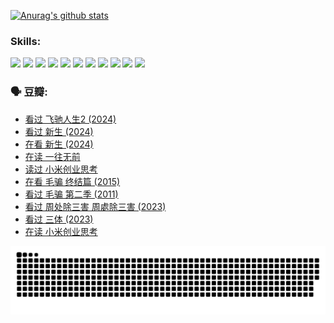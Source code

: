 
[![Anurag's github stats](https://github-readme-stats.vercel.app/api?username=w940853815)](https://github.com/anuraghazra/github-readme-stats)

### Skills:

<code><img height="32" src="https://cdn.jsdelivr.net/npm/simple-icons@v5/icons/python.svg"></code>
<code><img height="32" src="https://cdn.jsdelivr.net/npm/simple-icons@v5/icons/javascript.svg"></code>
<code><img height="32" src="https://cdn.jsdelivr.net/npm/simple-icons@v5/icons/django.svg"></code>
<code><img height="32" src="https://cdn.jsdelivr.net/npm/simple-icons@v5/icons/flask.svg"></code>
<code><img height="32" src="https://cdn.jsdelivr.net/npm/simple-icons@v5/icons/vuetify.svg"></code>
<code><img height="32" src="https://cdn.jsdelivr.net/npm/simple-icons@v5/icons/git.svg"></code>
<code><img height="32" src="https://cdn.jsdelivr.net/npm/simple-icons@v5/icons/docker.svg"></code>
<code><img height="32" src="https://cdn.jsdelivr.net/npm/simple-icons@v5/icons/postgresql.svg"></code>
<code><img height="32" src="https://cdn.jsdelivr.net/npm/simple-icons@v5/icons/elasticsearch.svg"></code>
<code><img height="32" src="https://cdn.jsdelivr.net/npm/simple-icons@v5/icons/macos.svg"></code>
<code><img height="32" src="https://cdn.jsdelivr.net/npm/simple-icons@v5/icons/linux.svg"></code>

### 🗣 豆瓣:

<!-- DOUBAN-ACTIVITIES:START -->
- [看过 飞驰人生2‎ (2024)](https://www.douban.com/people/136069238/status/4616048805/?_i=16517635)
- [看过 新生‎ (2024)](https://www.douban.com/people/136069238/status/4612373431/?_i=16517635)
- [在看 新生‎ (2024)](https://www.douban.com/people/136069238/status/4607441062/?_i=16517635)
- [在读 一往无前](https://www.douban.com/people/136069238/status/4590507310/?_i=16517635)
- [读过 小米创业思考](https://www.douban.com/people/136069238/status/4590506983/?_i=16517635)
- [在看 毛骗 终结篇‎ (2015)](https://www.douban.com/people/136069238/status/4581971924/?_i=16517635)
- [看过 毛骗 第二季‎ (2011)](https://www.douban.com/people/136069238/status/4581971810/?_i=16517635)
- [看过 周处除三害 周處除三害‎ (2023)](https://www.douban.com/people/136069238/status/4575646701/?_i=16517635)
- [看过 三体‎ (2023)](https://www.douban.com/people/136069238/status/4574263039/?_i=16517635)
- [在读 小米创业思考](https://www.douban.com/people/136069238/status/4572047905/?_i=16517635)
<!-- DOUBAN-ACTIVITIES:END -->


![Snake animation](https://raw.githubusercontent.com/w940853815/w940853815/output/github-contribution-grid-snake.svg)

<!--
**w940853815/w940853815** is a ✨ _special_ ✨ repository because its `README.md` (this file) appears on your GitHub profile.

Here are some ideas to get you started:

- 🔭 I’m currently working on ...
- 🌱 I’m currently learning ...
- 👯 I’m looking to collaborate on ...
- 🤔 I’m looking for help with ...
- 💬 Ask me about ...
- 📫 How to reach me: ...
- 😄 Pronouns: ...
- ⚡ Fun fact: ...
-->
